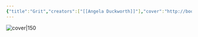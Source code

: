 ```yaml
---
{"title":"Grit","creators":["[[Angela Duckworth]]"],"cover":"http://books.google.com/books/content?id=p14yCwAAQBAJ&printsec=frontcover&img=1&zoom=5&edge=curl&source=gbs_api","status":"read","owned":true,"started":"2024-08-24","finished":"2024-09-23","isbn":9781473527874,"rating":3.5,"dg-publish":true,"dg-note-icon":4,"permalink":"/Books/Grit - Angela Duckworth/","dgPassFrontmatter":true,"noteIcon":4,"created":"2024-11-18T16:29:42.610+09:00"}
---
```



![cover|150](http://books.google.com/books/content?id=p14yCwAAQBAJ&printsec=frontcover&img=1&zoom=5&edge=curl&source=gbs_api)